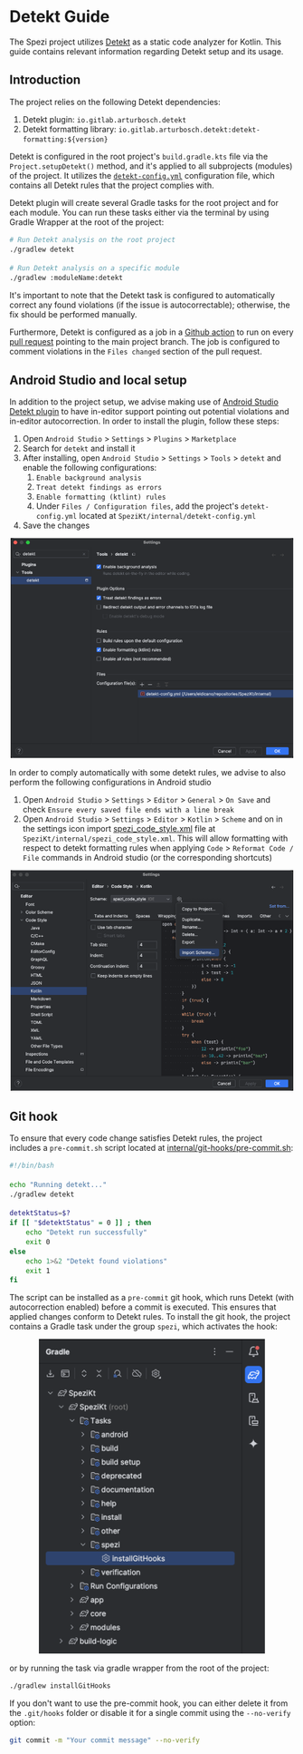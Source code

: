 # Detekt Guide

The Spezi project utilizes [Detekt](https://detekt.dev/) as a static code analyzer for Kotlin. This guide contains relevant information regarding Detekt setup and its usage.

## Introduction

The project relies on the following Detekt dependencies:
1. Detekt plugin: `io.gitlab.arturbosch.detekt`
2. Detekt formatting library: `io.gitlab.arturbosch.detekt:detekt-formatting:${version}`

Detekt is configured in the root project's `build.gradle.kts` file via the `Project.setupDetekt()` method, and it's applied to all subprojects (modules) of the project. It utilizes the [`detekt-config.yml`](../detekt-config.yml) configuration file, which contains all Detekt rules that the project complies with.

Detekt plugin will create several Gradle tasks for the root project and for each module. You can run these tasks either via the terminal by using Gradle Wrapper at the root of the project:

```bash
# Run Detekt analysis on the root project
./gradlew detekt

# Run Detekt analysis on a specific module
./gradlew :moduleName:detekt
```

It's important to note that the Detekt task is configured to automatically correct any found violations (if the issue is autocorrectable); otherwise, the fix should be performed manually.

Furthermore, Detekt is configured as a job in a [Github action](https://github.com/alaegin/Detekt-Action?tab=readme-ov-file) to run on every [pull request](../../.github/workflows/pull-request.yml) pointing to the main project branch. The job is configured to comment violations in the `Files changed` section of the pull request.

## Android Studio and local setup

In addition to the project setup, we advise making use of [Android Studio Detekt plugin](https://plugins.jetbrains.com/plugin/10761-detekt) to have in-editor support pointing out potential violations and in-editor autocorrection. In order to install the plugin, follow these steps:

1. Open `Android Studio` > `Settings` > `Plugins` > `Marketplace`
2. Search for `detekt` and install it
3. After installing, open `Android Studio` > `Settings` > `Tools` > `detekt` and enable the following configurations:
    1. `Enable background analysis`
    2. `Treat detekt findings as errors`
    3. `Enable formatting (ktlint) rules`
    4. Under `Files / Configuration files`, add the project's `detekt-config.yml` located at `SpeziKt/internal/detekt-config.yml`
4. Save the changes

<p align="center">
  <img width="500" src="resources/detekt_config.png">
</p>

In order to comply automatically with some detekt rules, we advise to also perform the following configurations in Android studio

1. Open `Android Studio` > `Settings` > `Editor` > `General` > `On Save` and check `Ensure every saved file ends with a line break`
2. Open `Android Studio` > `Settings` > `Editor` > `Kotlin` > `Scheme` and on in the settings icon import [spezi_code_style.xml](../spezi_code_style.xml) file at `SpeziKt/internal/spezi_code_style.xml`. This will allow formatting with respect to detekt formatting rules when applying `Code` > `Reformat Code / File` commands in Android studio (or the corresponding shortcuts)

<p align="center">
  <img width="500" src="resources/code_style.png">
</p>

## Git hook

To ensure that every code change satisfies Detekt rules, the project includes a `pre-commit.sh` script located at [internal/git-hooks/pre-commit.sh](../../internal/git-hooks/pre-commit.sh):

```bash
#!/bin/bash

echo "Running detekt..."
./gradlew detekt

detektStatus=$?
if [[ "$detektStatus" = 0 ]] ; then
    echo "Detekt run successfully"
    exit 0
else
    echo 1>&2 "Detekt found violations"
    exit 1
fi
```

The script can be installed as a `pre-commit` git hook, which runs Detekt (with autocorrection enabled) before a commit is executed. This ensures that applied changes conform to Detekt rules. To install the git hook, the project contains a Gradle task under the group `spezi`, which activates the hook:

<p align="center">
  <img width="400" src="resources/gradle_installgithooks.png">
</p>

or by running the task via gradle wrapper from the root of the project:

```bash
./gradlew installGitHooks 
```

If you don't want to use the pre-commit hook, you can either delete it from the `.git/hooks` folder or disable it for a single commit using the `--no-verify` option:

```bash
git commit -m "Your commit message" --no-verify
```

